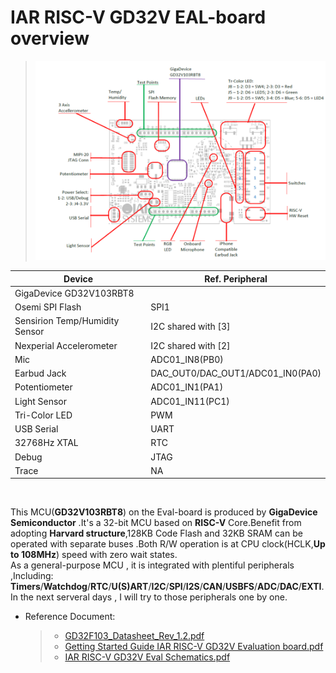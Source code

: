 # IAR RISC-V GD32V EAL-board overview


> ![](.\boardoverview.png)<br/>
 
|Device|Ref. Peripheral|
|---|---|
|GigaDevice GD32V103RBT8
Osemi SPI Flash|SPI1|
Sensirion Temp/Humidity Sensor|I2C shared with [3]|
Nexperial Accelerometer|I2C shared with [2]|
Mic|ADC01_IN8(PB0)|
Earbud Jack|DAC_OUT0/DAC_OUT1/ADC01_IN0(PA0)|
Potentiometer|ADC01_IN1(PA1)|
Light Sensor|ADC01_IN11(PC1)|
Tri-Color LED|PWM|
USB Serial|UART|
32768Hz XTAL|RTC
Debug |JTAG|
Trace |NA|
<br/>

  This MCU(**GD32V103RBT8**) on the Eval-board is produced by **GigaDevice Semiconductor** .It's a 32-bit MCU based on __RISC-V__ Core.Benefit from adopting __Harvard structure__,128KB Code Flash and 32KB SRAM can be operated with separate buses .Both R/W operation  is at CPU clock(HCLK,**Up to 108MHz**) speed with zero wait states.<br/>
  As a general-purpose MCU , it is integrated with plentiful peripherals ,Including: **Timers**/**Watchdog**/**RTC**/**U(S)ART**/**I2C**/**SPI**/**I2S**/**CAN**/**USBFS**/**ADC**/**DAC**/**EXTI**.<br/>
  In the next serveral days , I will try to those peripherals one by one.  <br/>

- Reference Document:
   >- [GD32F103_Datasheet_Rev_1.2.pdf](GD32VF103_Datasheet_Rev_1.2.pdf)<br/>
   >- [Getting Started Guide IAR RISC-V GD32V Evaluation board.pdf](./Getting%20Started%20Guide%20IAR%20RISC-V%20GD32V%20Evaluation%20board.pdf)<br/>  
   >- [IAR RISC-V GD32V Eval Schematics.pdf](IAR%20RISC-V%20GD32V%20Eval%20Schematics.pdf)<br/>